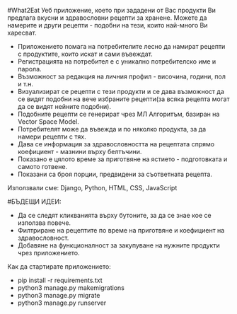 #What2Eat
Уеб приложение, което при зададени от Вас продукти Ви предлага вкусни и здравословни рецепти за хранене. Можете да намерите и други рецепти - подобни на тези, които най-много Ви харесват.

 * Приложението помага на потребителите лесно да намират рецепти с продуктите, които искат и сами въвеждат. 
 * Регистрацията на потребител е с уникално потребителско име и парола.
 * Възможност за редакция на личния профил - височина, години, пол и т.н.
 * Визуализират се рецепти с тези продукти и се дава възможност да се видят подобни на вече избраните рецепти(за всяка рецепта могат да се видят нейните подобни).
 * Подобните рецепти се генерират чрез МЛ Алгоритъм, базиран на Vector Space Model.
 * Потребителят може да въвежда и по няколко продукта, за да намери рецепти с тях.
 * Дава се информация за здравословността на рецептата спрямо коефициент - мазнини върху белтъчини.
 * Показано е цялото време за приготвяне на ястието - подготовката и самото готвене.
 * Показани са броя порции, предвидени за съответната рецепта.
 
Използвали сме: Django, Python, HTML, CSS, JavaScript

#БЪДЕЩИ ИДЕИ:
 * Да се следят кликванията върху бутоните, за да се знае кое се използва повече.
 * Филтриране на рецептите по време на приготвяне и коефициент на здравословност.
 * Добавяне на функционалност за закупуване на нужните продукти чрез приложението.


Как да стартирате приложението:
- pip install -r requirements.txt
- python3 manage.py makemigrations
- python3 manage.py migrate
- python3 manage.py runserver




